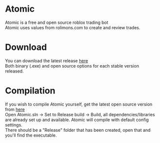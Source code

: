 # Atomic

Atomic is a free and open source roblox trading bot  
Atomic uses values from rolimons.com to create and review trades.

# Download

You can download the latest release [here](https://github.com/viown/Atomic/releases)  
Both binary (.exe) and open source options for each stable version released.

# Compilation

If you wish to compile Atomic yourself, get the latest open source version from [here](https://github.com/viown/Atomic/releases)  
Open Atomic.sln -> Set to Release build -> Build, all dependencies/libraries are already set up and available. Atomic will compile with default config settings.  
There should be a "Release" folder that has been created, open that and you'll find the executable.
